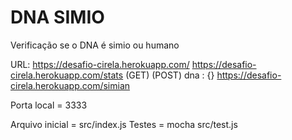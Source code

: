 ﻿# DNA SIMIO
Verificação se o DNA é simio ou humano

URL:
https://desafio-cirela.herokuapp.com/
https://desafio-cirela.herokuapp.com/stats (GET)
(POST)
dna : {}
https://desafio-cirela.herokuapp.com/simian

Porta local = 3333

Arquivo inicial = src/index.js
Testes = mocha src/test.js


